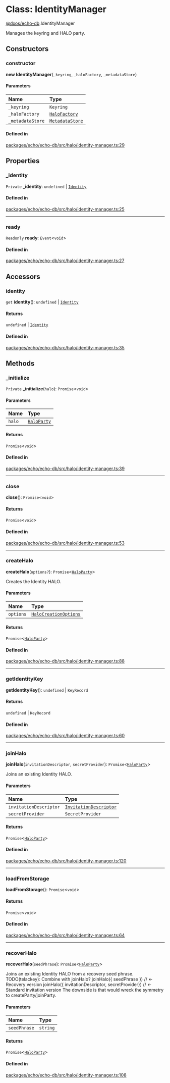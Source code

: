 # Class: IdentityManager

[@dxos/echo-db](../modules/dxos_echo_db.md).IdentityManager

Manages the keyring and HALO party.

## Constructors

### constructor

**new IdentityManager**(`_keyring`, `_haloFactory`, `_metadataStore`)

#### Parameters

| Name | Type |
| :------ | :------ |
| `_keyring` | `Keyring` |
| `_haloFactory` | [`HaloFactory`](dxos_echo_db.HaloFactory.md) |
| `_metadataStore` | [`MetadataStore`](dxos_echo_db.MetadataStore.md) |

#### Defined in

[packages/echo/echo-db/src/halo/identity-manager.ts:29](https://github.com/dxos/dxos/blob/main/packages/echo/echo-db/src/halo/identity-manager.ts#L29)

## Properties

### \_identity

 `Private` **\_identity**: `undefined` \| [`Identity`](dxos_echo_db.Identity.md)

#### Defined in

[packages/echo/echo-db/src/halo/identity-manager.ts:25](https://github.com/dxos/dxos/blob/main/packages/echo/echo-db/src/halo/identity-manager.ts#L25)

___

### ready

 `Readonly` **ready**: `Event`<`void`\>

#### Defined in

[packages/echo/echo-db/src/halo/identity-manager.ts:27](https://github.com/dxos/dxos/blob/main/packages/echo/echo-db/src/halo/identity-manager.ts#L27)

## Accessors

### identity

`get` **identity**(): `undefined` \| [`Identity`](dxos_echo_db.Identity.md)

#### Returns

`undefined` \| [`Identity`](dxos_echo_db.Identity.md)

#### Defined in

[packages/echo/echo-db/src/halo/identity-manager.ts:35](https://github.com/dxos/dxos/blob/main/packages/echo/echo-db/src/halo/identity-manager.ts#L35)

## Methods

### \_initialize

`Private` **_initialize**(`halo`): `Promise`<`void`\>

#### Parameters

| Name | Type |
| :------ | :------ |
| `halo` | [`HaloParty`](dxos_echo_db.HaloParty.md) |

#### Returns

`Promise`<`void`\>

#### Defined in

[packages/echo/echo-db/src/halo/identity-manager.ts:39](https://github.com/dxos/dxos/blob/main/packages/echo/echo-db/src/halo/identity-manager.ts#L39)

___

### close

**close**(): `Promise`<`void`\>

#### Returns

`Promise`<`void`\>

#### Defined in

[packages/echo/echo-db/src/halo/identity-manager.ts:53](https://github.com/dxos/dxos/blob/main/packages/echo/echo-db/src/halo/identity-manager.ts#L53)

___

### createHalo

**createHalo**(`options?`): `Promise`<[`HaloParty`](dxos_echo_db.HaloParty.md)\>

Creates the Identity HALO.

#### Parameters

| Name | Type |
| :------ | :------ |
| `options` | [`HaloCreationOptions`](../interfaces/dxos_echo_db.HaloCreationOptions.md) |

#### Returns

`Promise`<[`HaloParty`](dxos_echo_db.HaloParty.md)\>

#### Defined in

[packages/echo/echo-db/src/halo/identity-manager.ts:88](https://github.com/dxos/dxos/blob/main/packages/echo/echo-db/src/halo/identity-manager.ts#L88)

___

### getIdentityKey

**getIdentityKey**(): `undefined` \| `KeyRecord`

#### Returns

`undefined` \| `KeyRecord`

#### Defined in

[packages/echo/echo-db/src/halo/identity-manager.ts:60](https://github.com/dxos/dxos/blob/main/packages/echo/echo-db/src/halo/identity-manager.ts#L60)

___

### joinHalo

**joinHalo**(`invitationDescriptor`, `secretProvider`): `Promise`<[`HaloParty`](dxos_echo_db.HaloParty.md)\>

Joins an existing Identity HALO.

#### Parameters

| Name | Type |
| :------ | :------ |
| `invitationDescriptor` | [`InvitationDescriptor`](dxos_echo_db.InvitationDescriptor.md) |
| `secretProvider` | `SecretProvider` |

#### Returns

`Promise`<[`HaloParty`](dxos_echo_db.HaloParty.md)\>

#### Defined in

[packages/echo/echo-db/src/halo/identity-manager.ts:120](https://github.com/dxos/dxos/blob/main/packages/echo/echo-db/src/halo/identity-manager.ts#L120)

___

### loadFromStorage

**loadFromStorage**(): `Promise`<`void`\>

#### Returns

`Promise`<`void`\>

#### Defined in

[packages/echo/echo-db/src/halo/identity-manager.ts:64](https://github.com/dxos/dxos/blob/main/packages/echo/echo-db/src/halo/identity-manager.ts#L64)

___

### recoverHalo

**recoverHalo**(`seedPhrase`): `Promise`<[`HaloParty`](dxos_echo_db.HaloParty.md)\>

Joins an existing Identity HALO from a recovery seed phrase.
TODO(telackey): Combine with joinHalo?
  joinHalo({ seedPhrase }) // <- Recovery version
  joinHalo({ invitationDescriptor, secretProvider}) // <- Standard invitation version
The downside is that would wreck the symmetry to createParty/joinParty.

#### Parameters

| Name | Type |
| :------ | :------ |
| `seedPhrase` | `string` |

#### Returns

`Promise`<[`HaloParty`](dxos_echo_db.HaloParty.md)\>

#### Defined in

[packages/echo/echo-db/src/halo/identity-manager.ts:108](https://github.com/dxos/dxos/blob/main/packages/echo/echo-db/src/halo/identity-manager.ts#L108)

